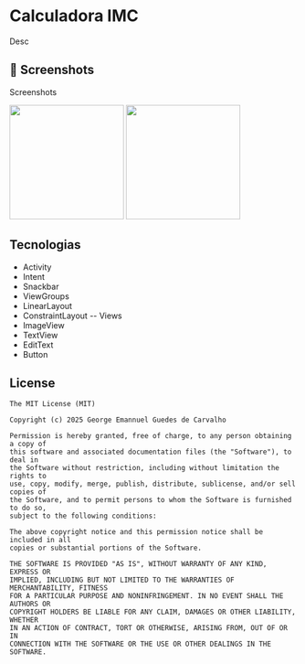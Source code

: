 # Calculadora IMC
Desc

## :camera_flash: Screenshots
<!-- You can add more screenshots here if you like -->
Screenshots

<img src="https://github.com/user-attachments/assets/b34fbd4d-2d37-447b-ab8b-7f3236308972" width="200"/> <img  src="https://github.com/user-attachments/assets/db694813-8d01-4350-b19a-7216cae35706" width="200"/>



## Tecnologias
- Activity
- Intent
- Snackbar
- ViewGroups
- LinearLayout
- ConstraintLayout
  --  Views
- ImageView
- TextView
- EditText
- Button


## License
```
The MIT License (MIT)

Copyright (c) 2025 George Emannuel Guedes de Carvalho

Permission is hereby granted, free of charge, to any person obtaining a copy of
this software and associated documentation files (the "Software"), to deal in
the Software without restriction, including without limitation the rights to
use, copy, modify, merge, publish, distribute, sublicense, and/or sell copies of
the Software, and to permit persons to whom the Software is furnished to do so,
subject to the following conditions:

The above copyright notice and this permission notice shall be included in all
copies or substantial portions of the Software.

THE SOFTWARE IS PROVIDED "AS IS", WITHOUT WARRANTY OF ANY KIND, EXPRESS OR
IMPLIED, INCLUDING BUT NOT LIMITED TO THE WARRANTIES OF MERCHANTABILITY, FITNESS
FOR A PARTICULAR PURPOSE AND NONINFRINGEMENT. IN NO EVENT SHALL THE AUTHORS OR
COPYRIGHT HOLDERS BE LIABLE FOR ANY CLAIM, DAMAGES OR OTHER LIABILITY, WHETHER
IN AN ACTION OF CONTRACT, TORT OR OTHERWISE, ARISING FROM, OUT OF OR IN
CONNECTION WITH THE SOFTWARE OR THE USE OR OTHER DEALINGS IN THE SOFTWARE.
```
